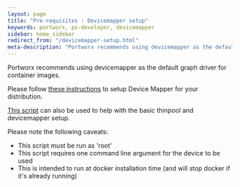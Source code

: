 ```yaml
---
layout: page
title: "Pre-requisites : Devicemapper setup"
keywords: portworx, px-developer, devicemapper
sidebar: home_sidebar
redirect_from: "/devicemapper-setup.html"
meta-description: "Portworx recommends using devicemapper as the default graph driver for container images. Follow these instructions to setup Device Mapper for your distribution."
---
```


Portworx recommends using devicemapper as the default graph driver for container images.

Please follow [these instructions](https://docs.docker.com/engine/userguide/storagedriver/device-mapper-driver/#/configure-docker-with-devicemapper) to setup Device Mapper for your distribution.

[This script](https://raw.githubusercontent.com/portworx/px-docs/gh-pages/devicemapper-setup.sh) can also be used to help with the basic thinpool and devicemapper setup.

Please note the following caveats:

 * This script must be run as 'root'
 * This script requires one command line argument for the device to be used
 * This is intended to run at docker installation time (and will stop docker if it's already running)
